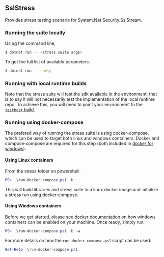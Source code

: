## SslStress

Provides stress testing scenaria for System.Net.Security.SslStream.

### Running the suite locally

Using the command line,

```bash
$ dotnet run -- <stress suite args>
```

To get the full list of available parameters:

```bash
$ dotnet run -- -help
```

### Running with local runtime builds

Note that the stress suite will test the sdk available in the environment,
that is to say it will not necessarily test the implementation of the local runtime repo.
To achieve this, you will need to point your environment to the [`testhost` build](https://github.com/dotnet/runtime/blob/master/docs/coreclr/building/testing-with-corefx.md).

### Running using docker-compose

The prefered way of running the stress suite is using docker-compose,
which can be used to target both linux and windows containers.
Docker and compose-compose are required for this step (both included in [docker for windows](https://docs.docker.com/docker-for-windows/)).

#### Using Linux containers

From the stress folder on powershell:

```powershell
PS> .\run-docker-compose.ps1 -b
```

This will build libraries and stress suite to a linux docker image and initialize a stress run using docker-compose.

#### Using Windows containers

Before we get started, please see 
[docker documentation](https://docs.docker.com/docker-for-windows/#switch-between-windows-and-linux-containers) 
on how windows containers can be enabled on your machine.
Once ready, simply run:

```powershell
PS> .\run-docker-compose.ps1 -b -w
```

For more details on how the `run-docker-compose.ps1` script can be used:

```powershell
Get-Help .\run-docker-compose.ps1
```
